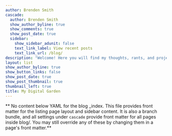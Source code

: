 ```yaml
---
author: Brenden Smith
cascade:
  author: Brenden Smith
  show_author_byline: true
  show_comments: true
  show_post_date: true
  sidebar:
    show_sidebar_adunit: false
    text_link_label: View recent posts
    text_link_url: /blog/
description: "Welcome! Here you will find my thoughts, rants, and projects. I want to use this blog to track my progress in learning R, but also as a space to keep track of my experiences through graduate school and life in general. Follow along with my journey!"
layout: list
show_author_byline: true
show_button_links: false
show_post_date: true
show_post_thumbnail: true
thumbnail_left: true
title: My Digital Garden
---
```


** No content below YAML for the blog _index. This file provides front matter for the listing page layout and sidebar content. It is also a branch bundle, and all settings under `cascade` provide front matter for all pages inside blog/. You may still override any of these by changing them in a page's front matter.**
